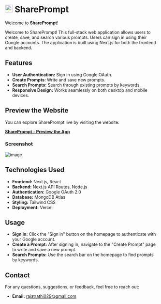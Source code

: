 # **<img src="" alt="Sample Image" width="25"/> SharePrompt**
Welcome to **SharePrompt**!

Welcome to SharePrompt! This full-stack web application allows users to create, save, and search various prompts. Users can sign in using their Google accounts. The application is built using Next.js for both the frontend and backend.


## **Features**

- **User Authentication:** Sign in using Google OAuth.
- **Create Prompts:** Write and save new prompts.
- **Search Prompts:** Search through existing prompts by keywords.
- **Responsive Design:** Works seamlessly on both desktop and mobile devices.

## **Preview the Website**

You can explore SharePrompt live by visiting the website:

[**SharePrompt - Preview the App**](https://share-prompt-4g99l8rik-iamvishalrathis-projects.vercel.app/)


### **Screenshot**
![image]()



## **Technologies Used**
- **Frontend:** Next.js, React
- **Backend:** Next.js API Routes, Node.js
- **Authentication:** Google OAuth 2.0
- **Database:** MongoDB Atlas
- **Styling:** Tailwind CSS
- **Deployment:** Vercel

## **Usage**
- **Sign In:** Click the "Sign in" button on the homepage to authenticate with your Google account.
- **Create a Prompt:** After signing in, navigate to the "Create Prompt" page to write and save a new prompt.
- **Search Prompts:** Use the search bar on the homepage to find prompts by keywords.


## **Contact**
For any questions, suggestions, or feedback, feel free to reach out:
- **Email:** [rajatrathi029@gmail.com](mailto:rajatrathi029@gmail.com)
